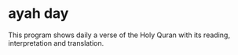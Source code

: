 # ayah day

This program shows daily a verse of the Holy Quran with its reading, interpretation and translation.